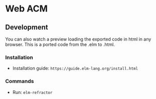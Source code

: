 # Web ACM

## Development

You can also watch a preview loading the exported code in html in any browser.
This is a ported code from the .elm to .html.

### Installation

- Installation guide:
  `https://guide.elm-lang.org/install.html`

### Commands

- Run:
  `elm-refractor `


